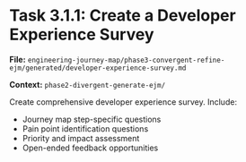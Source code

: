 # Task 3.1.1: Create a Developer Experience Survey

**File:** `engineering-journey-map/phase3-convergent-refine-ejm/generated/developer-experience-survey.md`

**Context:** `phase2-divergent-generate-ejm/`

Create comprehensive developer experience survey. Include:
- Journey map step-specific questions
- Pain point identification questions
- Priority and impact assessment
- Open-ended feedback opportunities